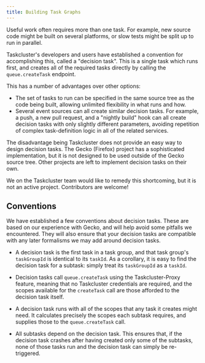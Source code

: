 ```yaml
---
title: Building Task Graphs
---
```


Useful work often requires more than one task. For example, new source code
might be built on several platforms, or slow tests might be split up to run in
parallel.

Taskcluster's developers and users have established a convention for
accomplishing this, called a "decision task". This is a single task which runs
first, and creates all of the required tasks directly by calling the
`queue.createTask` endpoint.

This has a number of advantages over other options:

 * The set of tasks to run can be specified in the same source tree as the code
   being built, allowing unlimited flexibility in what runs and how.
 * Several event sources can all create similar decision tasks. For example, a
   push, a new pull request, and a "nightly build" hook can all create decision
   tasks with only slightly different parameters, avoiding repetition of complex
   task-definition logic in all of the related services.

The disadvantage being Taskcluster does not provide an easy way to design decision
tasks. The Gecko (Firefox) project has a sophisticated implementation, but it
is not designed to be used outside of the Gecko source tree. Other projects
are left to implement decision tasks on their own.

We on the Taskcluster team would like to remedy this shortcoming, but it is not
an active project.  Contributors are welcome!

## Conventions

We have established a few conventions about decision tasks. These are based on
our experience with Gecko, and will help avoid some pitfalls we encountered.
They will also ensure that your decision tasks are compatible with any later
formalisms we may add around decision tasks.

 * A decision task is the first task in a task group, and that task group's
   `taskGroupId` is identical to its `taskId`. As a corollary, it is easy to
   find the decision task for a subtask: simply treat its `taskGroupId` as a
   `taskId`.

 * Decision tasks call `queue.createTask` using the Taskcluster-Proxy feature,
   meaning that no Taskcluster credentials are required, and the scopes
   available for the `createTask` call are those afforded to the decision task
   itself.

 * A decision task runs with all of the scopes that any task it creates might
   need. It calculates precisely the scopes each subtask requires, and supplies
   those to the `queue.createTask` call.

 * All subtasks depend on the decision task. This ensures that, if the decision
   task crashes after having created only some of the subtasks, none of those
   tasks run and the decision task can simply be re-triggered.
